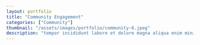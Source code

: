 ```yaml
---
layout: portfolio
title: "Community Engagement"
categories: ["Community"]
thumbnail: "/assets/images/portfolio/community-6.jpeg"
description: "tempor incididunt labore et dolore magna aliqua enim minim veniam quis nostrud exercitation ullamco laboris nisi aliquip commodo consequat.duis aute irure"
---
```


